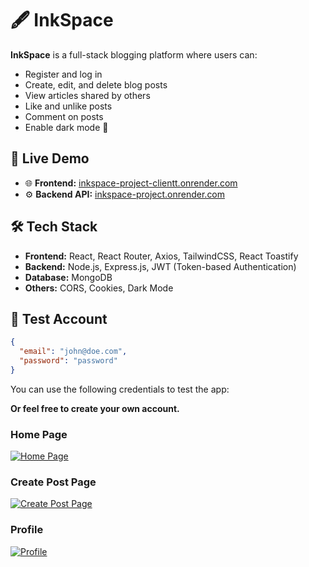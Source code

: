 # 🖋️ InkSpace

**InkSpace** is a full-stack blogging platform where users can:

- Register and log in  
- Create, edit, and delete blog posts  
- View articles shared by others  
- Like and unlike posts  
- Comment on posts  
- Enable dark mode 🌙  

## 🚀 **Live Demo**

- 🌐 **Frontend:** [inkspace-project-clientt.onrender.com](https://inkspace-project-clientt.onrender.com)  
- ⚙️ **Backend API:** [inkspace-project.onrender.com](https://inkspace-project.onrender.com/)  

## 🛠️ **Tech Stack**

- **Frontend:** React, React Router, Axios, TailwindCSS, React Toastify  
- **Backend:** Node.js, Express.js, JWT (Token-based Authentication)  
- **Database:** MongoDB  
- **Others:** CORS, Cookies, Dark Mode  

## 🧪 **Test Account**

```json
{
  "email": "john@doe.com",
  "password": "password"
}
```

You can use the following credentials to test the app:

**Or feel free to create your own account.**

### Home Page
[![Home Page](https://i.hizliresim.com/g2ffwxv.jpg)](https://i.hizliresim.com/g2ffwxv.jpg)

### Create Post Page
[![Create Post Page](https://i.hizliresim.com/1akmmph.jpg)](https://i.hizliresim.com/1akmmph.jpg)

### Profile
[![Profile](https://i.hizliresim.com/rqlgplj.jpg)](https://i.hizliresim.com/rqlgplj.jpg)

